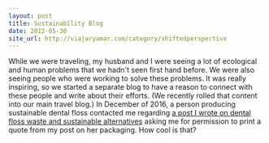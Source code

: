 ```yaml
---
layout: post
title: Sustainability Blog
date: 2012-05-30
site_url: http://viajaryamar.com/category/shiftedperspective
---
```


<p>While we were traveling, my husband and I were seeing a lot of ecological and human problems that we hadn't seen first hand before. We were also seeing people who were working to solve these problems. It was really inspiring, so we started a separate blog to have a reason to connect with these people and write about their efforts. (We recently rolled that content into our main travel blog.) In December of 2016, a person producing sustainable dental floss contacted me regarding <a href="http://viajaryamar.com/2013/11/13/floss/" target="_blank">a post I wrote on dental floss waste and sustainable alternatives</a> asking me for permission to print a quote from my post on her packaging. How cool is that?</p>
